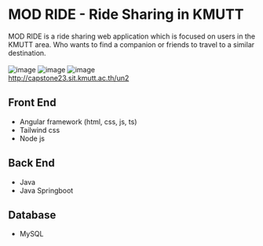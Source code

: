 # MOD RIDE - Ride Sharing in KMUTT
MOD RIDE is a ride sharing web application which is focused on users in the KMUTT area. Who wants to find a companion or friends to travel to a similar destination.
<br><br>
![image](https://github.com/INT371-MOD-RIDE/MOD-RIDE.github/assets/73602900/c2504858-0e1d-4418-b492-a47e4468d6f6)
![image](https://github.com/INT371-MOD-RIDE/MOD-RIDE.github/assets/73602900/ce4d4f90-ff8f-4402-afad-61f8c6462680)
![image](https://github.com/INT371-MOD-RIDE/MOD-RIDE.github/assets/73602900/e19ab803-70f4-40e1-a6cd-1ef09cc32645)
</br>http://capstone23.sit.kmutt.ac.th/un2

## Front End
- Angular framework (html, css, js, ts)
- Tailwind css
- Node js

## Back End
- Java
- Java Springboot

## Database
- MySQL
